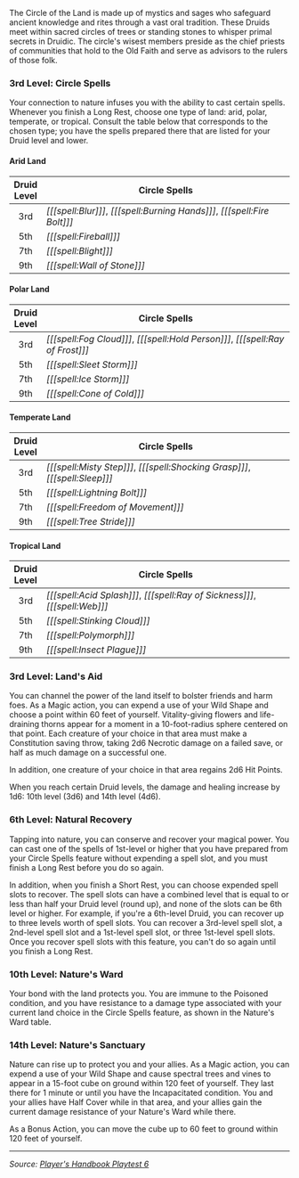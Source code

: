 The Circle of the Land is made up of mystics and sages who safeguard ancient knowledge and rites through a vast oral tradition. These Druids meet within sacred circles of trees or standing stones to whisper primal secrets in Druidic. The circle's wisest members preside as the chief priests of communities that hold to the Old Faith and serve as advisors to the rulers of those folk.

### 3rd Level: Circle Spells

Your connection to nature infuses you with the ability to cast certain spells. Whenever you finish a Long Rest, choose one type of land: arid, polar, temperate, or tropical. Consult the table below that corresponds to the chosen type; you have the spells prepared there that are listed for your Druid level and lower.

#### Arid Land

| Druid<br>Level | Circle Spells                                                            |
|:--------------:|--------------------------------------------------------------------------|
|      3rd       | _[[[spell:Blur]]]_, _[[[spell:Burning Hands]]]_, _[[[spell:Fire Bolt]]]_ |
|      5th       | _[[[spell:Fireball]]]_                                                   |
|      7th       | _[[[spell:Blight]]]_                                                     |
|      9th       | _[[[spell:Wall of Stone]]]_                                              |

#### Polar Land

| Druid<br>Level | Circle Spells                                                                  |
|:--------------:|--------------------------------------------------------------------------------|
|      3rd       | _[[[spell:Fog Cloud]]]_, _[[[spell:Hold Person]]]_, _[[[spell:Ray of Frost]]]_ |
|      5th       | _[[[spell:Sleet Storm]]]_                                                      |
|      7th       | _[[[spell:Ice Storm]]]_                                                        |
|      9th       | _[[[spell:Cone of Cold]]]_                                                     |

#### Temperate Land

| Druid<br>Level | Circle Spells                                                               |
|:--------------:|-----------------------------------------------------------------------------|
|      3rd       | _[[[spell:Misty Step]]]_, _[[[spell:Shocking Grasp]]]_, _[[[spell:Sleep]]]_ |
|      5th       | _[[[spell:Lightning Bolt]]]_                                                |
|      7th       | _[[[spell:Freedom of Movement]]]_                                           |
|      9th       | _[[[spell:Tree Stride]]]_                                                   |

#### Tropical Land

| Druid<br>Level | Circle Spells                                                               |
|:--------------:|-----------------------------------------------------------------------------|
|      3rd       | _[[[spell:Acid Splash]]]_, _[[[spell:Ray of Sickness]]]_, _[[[spell:Web]]]_ |
|      5th       | _[[[spell:Stinking Cloud]]]_                                                |
|      7th       | _[[[spell:Polymorph]]]_                                                     |
|      9th       | _[[[spell:Insect Plague]]]_                                                 |

### 3rd Level: Land's Aid

You can channel the power of the land itself to bolster friends and harm foes. As a Magic action, you can expend a use of your Wild Shape and choose a point within 60 feet of yourself. Vitality-giving flowers and life-draining thorns appear for a moment in a 10-foot-radius sphere centered on that point. Each creature of your choice in that area must make a Constitution saving throw, taking 2d6 Necrotic damage on a failed save, or half as much damage on a successful one.

In addition, one creature of your choice in that area regains 2d6 Hit Points.

When you reach certain Druid levels, the damage and healing increase by 1d6: 10th level (3d6) and 14th level (4d6).

### 6th Level: Natural Recovery

Tapping into nature, you can conserve and recover your magical power. You can cast one of the spells of 1st-level or higher that you have prepared from your Circle Spells feature without expending a spell slot, and you must finish a Long Rest before you do so again.

In addition, when you finish a Short Rest, you can choose expended spell slots to recover. The spell slots can have a combined level that is equal to or less than half your Druid level (round up), and none of the slots can be 6th level or higher. For example, if you're a 6th-level Druid, you can recover up to three levels worth of spell slots. You can recover a 3rd-level spell slot, a 2nd-level spell slot and a 1st-level spell slot, or three 1st-level spell slots. Once you recover spell slots with this feature, you can't do so again until you finish a Long Rest.

### 10th Level: Nature's Ward

Your bond with the land protects you. You are immune to the Poisoned condition, and you have resistance to a damage type associated with your current land choice in the Circle Spells feature, as shown in the Nature's Ward table.

### 14th Level: Nature's Sanctuary

Nature can rise up to protect you and your allies. As a Magic action, you can expend a use of your Wild Shape and cause spectral trees and vines to appear in a 15-foot cube on ground within 120 feet of yourself. They last there for 1 minute or until you have the Incapacitated condition. You and your allies have Half Cover while in that area, and your allies gain the current damage resistance of your Nature's Ward while there.

As a Bonus Action, you can move the cube up to 60 feet to ground within 120 feet of yourself.

----

_Source: [Player's Handbook Playtest 6](https://www.dndbeyond.com/sources/ua/ph-playtest-6)_
